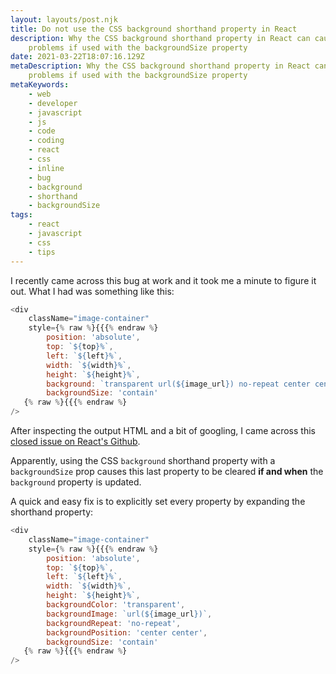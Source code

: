 ```yaml
---
layout: layouts/post.njk
title: Do not use the CSS background shorthand property in React
description: Why the CSS background shorthand property in React can cause
    problems if used with the backgroundSize property
date: 2021-03-22T18:07:16.129Z
metaDescription: Why the CSS background shorthand property in React can cause
    problems if used with the backgroundSize property
metaKeywords:
    - web
    - developer
    - javascript
    - js
    - code
    - coding
    - react
    - css
    - inline
    - bug
    - background
    - shorthand
    - backgroundSize
tags:
    - react
    - javascript
    - css
    - tips
---
```


I recently came across this bug at work and it took me a minute to figure it out.
What I had was something like this:

```javascript
<div
    className="image-container"
    style={% raw %}{{{% endraw %}
        position: 'absolute',
        top: `${top}%`,
        left: `${left}%`,
        width: `${width}%`,
        height: `${height}%`,
        background: `transparent url(${image_url}) no-repeat center center`,
        backgroundSize: 'contain'
   {% raw %}{{{% endraw %}
/>
```

After inspecting the output HTML and a bit of googling, I came across this <a href="https://github.com/facebook/react/issues/5030" rel="noreferrer" target="_blank" aria-label="closed issue on React's Github">closed issue on React's Github</a>.

Apparently, using the CSS `background` shorthand property with a `backgroundSize` prop causes this last property to be cleared **if and when** the `background` property is updated.

A quick and easy fix is to explicitly set every property by expanding the shorthand property:

```javascript
<div
    className="image-container"
    style={% raw %}{{{% endraw %}
        position: 'absolute',
        top: `${top}%`,
        left: `${left}%`,
        width: `${width}%`,
        height: `${height}%`,
        backgroundColor: 'transparent',
        backgroundImage: `url(${image_url})`,
        backgroundRepeat: 'no-repeat',
        backgroundPosition: 'center center',
        backgroundSize: 'contain'
   {% raw %}{{{% endraw %}
/>
```
